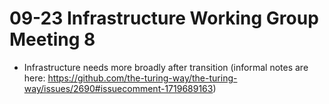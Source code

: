 # 09-23 Infrastructure Working Group Meeting 8
- Infrastructure needs more broadly after transition (informal notes are here: https://github.com/the-turing-way/the-turing-way/issues/2690#issuecomment-1719689163)